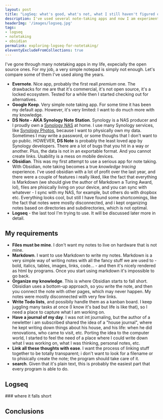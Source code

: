 ```yaml
---
layout: post
title: "LogSeq: what's good, what's not, what I still haven't figured out"
description: I've used several note-taking apps and now I am experimenting with LogSeq. 
headerImg: '/images/logseq.jpg'
tags:
- logseq
- notetaking
- obsidian
permalink: exploring-logseq-for-notetaking/
eleventyExcludeFromCollections: true
---
```


I've gone through many notetaking apps in my life, expecially the open source ones. For my job, a very simple notepad is simply not enough. Let's compare some of them I've used along the years.

- **Evernote**. Nice app, probably the first reall _premium_ one. The drawbacks for me are that it's commercial, it's not open source, it's a locked ecosystem. Tested for a while then I started checking out for alternatives.
- **Google Keep**. Very simple note taking app. For some time it has been my default app. However, it's very limited: I want to do much more with my knowledge.
- **DS Note - AKA Synology Note Station**. Synology is a NAS producer and I proudly own a [Synology NAS](/2019/10/27/tips-tricks-from-my-linux-experience.html) at home. I use many Synology services, like [Synology Photos](/from-google-photos-to-synology-photos/), because I want to physically own my data. Sometimes I may write a password, or some thoughs that I don't want to go public. HOWEVER, **DS Note** is probably the least loved app by Synology developers. There are a lot of bugs that you hit in a way or another. Plus, the data is not in an exportable format. And you cannot create links. Usability is a mess on mobile devices.
- **Obsidian**. This was my first attempt to use a serious app for note taking. With Obsidian, note taking becomes a true _knowledge tracing_ experience. I've used obsidian with a lot of profit over the last year, and there were a couple of features i really liked, like the fact that everything is Markdown (we should give the author of Markdown a Turing Award, lol), files are phisically living on your device, and you can sync with whatever - I sync with my NAS, for example, but others do with dropbox etc. Everything looks cool, but still I have found some shortcomings, like the fact that notes were mostly disconnected, and i kept organizing notes based on directories and subdirectories, which is not optimal.
- **Logseq** - the last tool I'm trying to use. It will be discussed later more in detail.

## My requirements

- **Files must be mine**. I don't want my notes to live on hardware that is not mine.
- **Markdown**. I want to use Markdown to write my notes. Markdown is a very simple way of writing notes with all the fancy stuff we are used to - bold, italics, tables, images, links, code... - and then it's nicely rendered as html by programs. Once you start using markdown it's impossible to go back.
- **Organize my knowledge**. This is where Obsidian starts to fall short. Obisidian uses a bottom-up approach, so you write the note, and then you connect the note with other pages, which may never happen. My notes were mostly disconnected with very few links.
- **Write Todo lists**, and possibily handle them as a kanban board. I keep juggling many tasks at once (I know it's bad but life is like that), so I need a place to capture what I am working on.
- **Have a journal of my day**. I was not int journaling, but the author of a newletter i am subscribed shared the idea of a "house journal", where he kept writing down things about his house, and his life: when he did renovations, who came to visit, etc. Porting the idea to the computer world, I started to feel the need of a place where I could write down what I was working on, what I was thinking, personal notes, etc.
- **Link all these thoughts with ease**. I want the process of linking stuff together to be totally transparent; i don't want to look for a filename or to phisically create the note; the program should take care of it.
- **search**. Given that it's plain text, this is probably the easiest part that every program is able to do.

## Logseq

### where it falls short 

## Conclusions